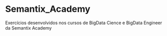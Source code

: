 # Semantix_Academy
Exercícios desenvolvidos nos cursos de BigData Cience e BigData Engineer da Semantix Academy
